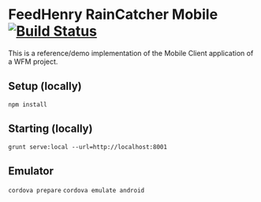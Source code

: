 # FeedHenry RainCatcher Mobile [![Build Status](https://travis-ci.org/feedhenry-raincatcher/raincatcher-demo-mobile.png)](https://travis-ci.org/feedhenry-raincatcher/raincatcher-demo-mobile)

This is a reference/demo implementation of the Mobile Client application of a WFM project.

## Setup (locally)

`npm install`

## Starting (locally)

`grunt serve:local --url=http://localhost:8001`

## Emulator

`cordova prepare`
`cordova emulate android`

